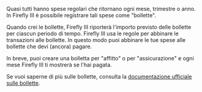 Quasi tutti hanno spese regolari che ritornano ogni mese, trimestre o anno. In Firefly III è possibile registrare tali spese come "bollette".

Quando crei le bollette, Firefly III riporterà l'importo previsto delle bollette per ciascun periodo di tempo. Firefly III usa le regole per abbinare le transazioni alle bollette. In questo modo puoi abbinare le tue spese alle bollette che devi (ancora) pagare.

In breve, puoi creare una bolletta per "affitto" o per "assicurazione" e ogni mese Firefly III ti mostrerà se l'hai pagata.

Se vuoi saperne di più sulle bollette, consulta la [documentazione ufficiale sulle bollette](https://firefly-iii.readthedocs.io/en/latest/advanced/bills.html).